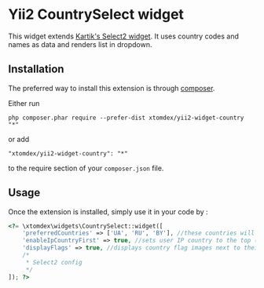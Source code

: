 Yii2 CountrySelect widget
============================
This widget extends [Kartik's Select2 widget](https://github.com/kartik-v/yii2-widget-select2). It uses country codes and names as data and renders list in dropdown.

Installation
------------

The preferred way to install this extension is through [composer](http://getcomposer.org/download/).

Either run

```
php composer.phar require --prefer-dist xtomdex/yii2-widget-country "*"
```

or add

```
"xtomdex/yii2-widget-country": "*"
```

to the require section of your `composer.json` file.


Usage
-----

Once the extension is installed, simply use it in your code by  :

```php
<?= \xtomdex\widgets\CountrySelect::widget([
    'preferredCountries' => ['UA', 'RU', 'BY'], //these countries will be at the top
    'enableIpCountryFirst' => true, //sets user IP country to the top (preferred countries go next), by default is true
    'displayFlags' => true, //displays country flag images next to their names, by default is true
    /*
     * Select2 config
     */
]); ?>

```